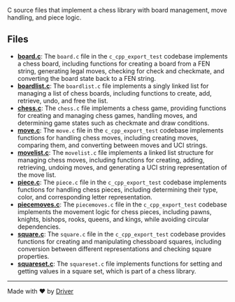 <!--------------------------------------------------------------------------------->
<!-- IMPORTANT: This file is auto-generated by Driver (https://driver.ai). -------->
<!-- Manual edits may be overwritten on future commits. --------------------------->
<!--------------------------------------------------------------------------------->

C source files that implement a chess library with board management, move handling, and piece logic.


## Files
- **[board.c](board.c.md)**: The `board.c` file in the `c_cpp_export_test` codebase implements a chess board, including functions for creating a board from a FEN string, generating legal moves, checking for check and checkmate, and converting the board state back to a FEN string.
- **[boardlist.c](boardlist.c.md)**: The `boardlist.c` file implements a singly linked list for managing a list of chess boards, including functions to create, add, retrieve, undo, and free the list.
- **[chess.c](chess.c.md)**: The `chess.c` file implements a chess game, providing functions for creating and managing chess games, handling moves, and determining game states such as checkmate and draw conditions.
- **[move.c](move.c.md)**: The `move.c` file in the `c_cpp_export_test` codebase implements functions for handling chess moves, including creating moves, comparing them, and converting between moves and UCI strings.
- **[movelist.c](movelist.c.md)**: The `movelist.c` file implements a linked list structure for managing chess moves, including functions for creating, adding, retrieving, undoing moves, and generating a UCI string representation of the move list.
- **[piece.c](piece.c.md)**: The `piece.c` file in the `c_cpp_export_test` codebase implements functions for handling chess pieces, including determining their type, color, and corresponding letter representation.
- **[piecemoves.c](piecemoves.c.md)**: The `piecemoves.c` file in the `c_cpp_export_test` codebase implements the movement logic for chess pieces, including pawns, knights, bishops, rooks, queens, and kings, while avoiding circular dependencies.
- **[square.c](square.c.md)**: The `square.c` file in the `c_cpp_export_test` codebase provides functions for creating and manipulating chessboard squares, including conversion between different representations and checking square properties.
- **[squareset.c](squareset.c.md)**: The `squareset.c` file implements functions for setting and getting values in a square set, which is part of a chess library.

---
Made with ❤️ by [Driver](https://www.driver.ai/)